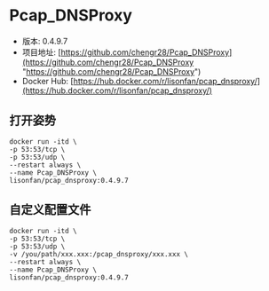 # Pcap_DNSProxy
 - 版本: 0.4.9.7
 - 项目地址: [https://github.com/chengr28/Pcap_DNSProxy](https://github.com/chengr28/Pcap_DNSProxy "https://github.com/chengr28/Pcap_DNSProxy")
 - Docker Hub: [https://hub.docker.com/r/lisonfan/pcap_dnsproxy/](https://hub.docker.com/r/lisonfan/pcap_dnsproxy/)

## 打开姿势
```
docker run -itd \
-p 53:53/tcp \
-p 53:53/udp \
--restart always \
--name Pcap_DNSProxy \
lisonfan/pcap_dnsproxy:0.4.9.7
```

## 自定义配置文件
```
docker run -itd \
-p 53:53/tcp \
-p 53:53/udp \
-v /you/path/xxx.xxx:/pcap_dnsproxy/xxx.xxx \
--restart always \
--name Pcap_DNSProxy \
lisonfan/pcap_dnsproxy:0.4.9.7
```